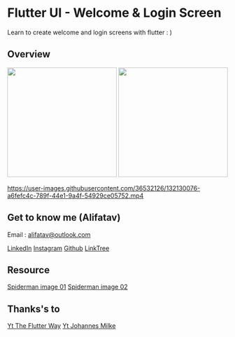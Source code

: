 # Flutter UI - Welcome & Login Screen

Learn to create welcome and login screens with flutter : )

## Overview

<img src="https://github.com/alifatav/flutter_ui_welcome_login_screen/blob/master/assets/overview01.jpg?raw=true" width="250px"> <img src="https://github.com/alifatav/flutter_ui_welcome_login_screen/blob/master/assets/overview02.jpg?raw=true" width="250px"> 

https://user-images.githubusercontent.com/36532126/132130076-a6fefc4c-789f-44e1-9a4f-54929ce05752.mp4 

## Get to know me (Alifatav)
  
Email : alifatav@outlook.com

[LinkedIn](https://www.linkedin.com/in/alifatav) 
[Instagram](https://www.instagram.com/alifatav)
[Github](https://github.com/alifatav)
[LinkTree](https://linktr.ee/alifatav)

## Resource
[Spiderman image 01](https://unsplash.com/photos/tBAsD_VnxCY)
[Spiderman image 02](https://wallpapersafari.com/w/o2LhWF)
  
## Thanks's to
[Yt The Flutter Way](https://www.youtube.com/watch?v=PpekJXY04fM)
[Yt Johannes Milke](https://www.youtube.com/watch?v=HPnB1tSs4C8)
